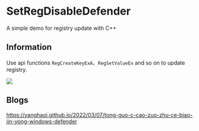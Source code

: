 # SetRegDisableDefender
A  simple demo for registry update with C++

## Information

Use api functions `RegCreateKeyExA`、`RegSetValueEx` and so on to update registry.  

![](https://cdn.jsdelivr.net/gh/saymehi/images_depository@latest/2022_3/35edbb670ccc569311ce343bb979c298.png)

## Blogs

https://yanghaoi.github.io/2022/03/07/tong-guo-c-cao-zuo-zhu-ce-biao-jin-yong-windows-defender